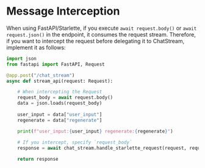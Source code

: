 # Message Interception

When using FastAPI/Starlette, if you execute `await request.body()` or `await request.json()` in the endpoint, it consumes the request stream. Therefore, if you want to intercept the request before delegating it to ChatStream, implement it as follows:

```python
import json
from fastapi import FastAPI, Request

@app.post("/chat_stream")
async def stream_api(request: Request):

    # When intercepting the Request
    request_body = await request.body()
    data = json.loads(request_body)
    
    user_input = data["user_input"]
    regenerate = data["regenerate"]

    print(f"user_input:{user_input} regenerate:{regenerate}")
    
    # If you intercept, specify `request_body`
    response = await chat_stream.handle_starlette_request(request, request_body)

    return response
```

